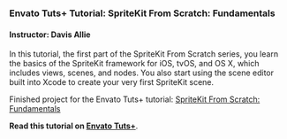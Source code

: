 ### Envato Tuts+ Tutorial: SpriteKit From Scratch: Fundamentals

#### Instructor: Davis Allie

In this tutorial, the first part of the SpriteKit From Scratch series, you learn the basics of the SpriteKit framework for iOS, tvOS, and OS X, which includes views, scenes, and nodes. You also start using the scene editor built into Xcode to create your very first SpriteKit scene.

Finished project for the Envato Tuts+ tutorial: [SpriteKit From Scratch: Fundamentals](http://code.tutsplus.com/tutorials/spritekit-from-scratch-fundamentals--cms-26326)

**Read this tutorial on [Envato Tuts+](https://code.tutsplus.com)**.
